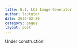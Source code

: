 ```yaml
---
title: B.1. LC3 Image Generator
author: lc3tutor
date: 2024-02-29
category: pages
layout: post
---
```


Under construction!

